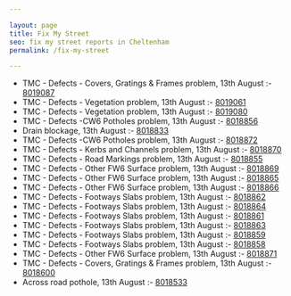 ```yaml
---

layout: page
title: Fix My Street
seo: fix my street reports in Cheltenham
permalink: /fix-my-street

---
```


<!-- fix_marker starts -->

- TMC - Defects - Covers, Gratings & Frames problem, 13th August :- [8019087](https://www.fixmystreet.com/report/8019087)
- TMC - Defects - Vegetation problem, 13th August :- [8019061](https://www.fixmystreet.com/report/8019061)
- TMC - Defects - Vegetation problem, 13th August :- [8019080](https://www.fixmystreet.com/report/8019080)
- TMC - Defects -CW6 Potholes  problem, 13th August :- [8018856](https://www.fixmystreet.com/report/8018856)
- Drain blockage, 13th August :- [8018833](https://www.fixmystreet.com/report/8018833)
- TMC - Defects -CW6 Potholes  problem, 13th August :- [8018872](https://www.fixmystreet.com/report/8018872)
- TMC - Defects - Kerbs and Channels problem, 13th August :- [8018870](https://www.fixmystreet.com/report/8018870)
- TMC - Defects - Road Markings problem, 13th August :- [8018855](https://www.fixmystreet.com/report/8018855)
- TMC - Defects - Other FW6  Surface problem, 13th August :- [8018869](https://www.fixmystreet.com/report/8018869)
- TMC - Defects - Other FW6  Surface problem, 13th August :- [8018865](https://www.fixmystreet.com/report/8018865)
- TMC - Defects - Other FW6  Surface problem, 13th August :- [8018866](https://www.fixmystreet.com/report/8018866)
- TMC - Defects - Footways Slabs problem, 13th August :- [8018862](https://www.fixmystreet.com/report/8018862)
- TMC - Defects - Footways Slabs problem, 13th August :- [8018864](https://www.fixmystreet.com/report/8018864)
- TMC - Defects - Footways Slabs problem, 13th August :- [8018861](https://www.fixmystreet.com/report/8018861)
- TMC - Defects - Footways Slabs problem, 13th August :- [8018863](https://www.fixmystreet.com/report/8018863)
- TMC - Defects - Footways Slabs problem, 13th August :- [8018859](https://www.fixmystreet.com/report/8018859)
- TMC - Defects - Footways Slabs problem, 13th August :- [8018858](https://www.fixmystreet.com/report/8018858)
- TMC - Defects - Other FW6  Surface problem, 13th August :- [8018871](https://www.fixmystreet.com/report/8018871)
- TMC - Defects - Covers, Gratings & Frames problem, 13th August :- [8018600](https://www.fixmystreet.com/report/8018600)
- Across road pothole, 13th August :- [8018533](https://www.fixmystreet.com/report/8018533)

<!-- fix_marker ends -->